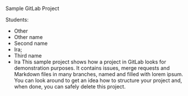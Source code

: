 Sample GitLab Project

Students:
- Other
- Other name
- Second name
-  Ira;
-  Third name
- Ira
This sample project shows how a project in GitLab looks for demonstration purposes. It contains issues, merge requests and Markdown files in many branches,
named and filled with lorem ipsum.
You can look around to get an idea how to structure your project and, when done, you can safely delete this project.
